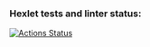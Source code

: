 ### Hexlet tests and linter status:
[![Actions Status](https://github.com/Atar-rr/algorithms-project-69/workflows/hexlet-check/badge.svg)](https://github.com/Atar-rr/algorithms-project-69/actions)